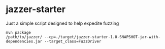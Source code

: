 # jazzer-starter
Just a simple script designed to help expedite fuzzing

    mvn package
    /path/to/jazzer/ --cp=./target/jazzer-starter-1.0-SNAPSHOT-jar-with-dependencies.jar --target_class=FuzzDriver
